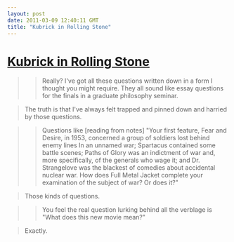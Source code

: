 ```yaml
---
layout: post
date: 2011-03-09 12:40:11 GMT
title: "Kubrick in Rolling Stone"
---
```

# [Kubrick in Rolling Stone](http://www.rollingstone.com/culture/news/the-rolling-stone-interview-stanley-kubrick-in-1987-20110307?print=true)

> > Really? I've got all these questions written down in a form I thought you might require. They all sound like essay questions for the finals in a graduate philosophy seminar.

> The truth is that I've always felt trapped and pinned down and harried by those questions.

> 

> > Questions like [reading from notes] "Your first feature, Fear and Desire, in 1953, concerned a group of soldiers lost behind enemy lines In an unnamed war; Spartacus contained some battle scenes; Paths of Glory was an indictment of war and, more specifically, of the generals who wage it; and Dr. Strangelove was the blackest of comedies about accidental nuclear war. How does Full Metal Jacket complete your examination of the subject of war? Or does it?"

> Those kinds of questions.

> 

> > You feel the real question lurking behind all the verblage is "What does this new movie mean?"

> Exactly. 
